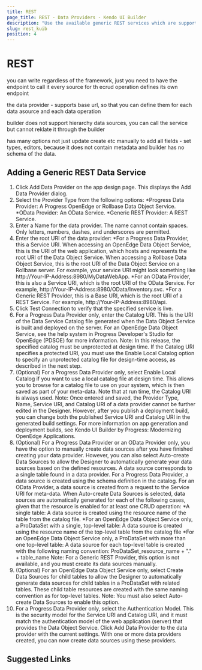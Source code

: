 ```yaml
---
title: REST
page_title: REST - Data Providers - Kendo UI Builder
description: "Use the available generic REST services which are supported by the Kendo UI Builder tool for creating and managing Angular and AngularJS-based web applications."
slug: rest_kuib
position: 4
---
```


# REST

you can write regardless of the framework, just you need to have the endpoint to call it
every source for th ecrud operation defines its own endpoint

the data provider - supports base url, so that you can define them for each data asource and each data operation

builder does not support hierarchy data sources, you can call the service but cannot reklate it through the builder

has many options not just update create etc
manually to add all fields - set types, editors, because it does not contain metadata and builder has no schema of the data.  

## Adding a Generic REST Data Service

1. Click Add Data Provider on the app design page. This displays the Add Data Provider dialog.
2. Select the Provider Type from the following options:
*Progress Data Provider: A Progress OpenEdge or Rollbase Data Object Service.
*OData Provider: An OData Service.
*Generic REST Provider: A REST Service.
3. Enter a Name for the data provider. The name cannot contain spaces. Only letters, numbers, dashes, and underscores are permitted.
4. Enter the root URI of the data provider:
*For a Progress Data Provider, this a Service URI. When accessing an OpenEdge Data Object Service, this is the URI of the web application, which hosts and represents the root URI of the Data Object Service. When accessing a Rollbase Data Object Service, this is the root URI of the Data Object Service on a Rollbase server. For example, your service URI might look something like http://Your-IP-Address:8980/MyDataWebApp.
*For an OData Provider, this is also a Service URI, which is the root URI of the OData Service. For example, http://Your-IP-Address:8980/OData/Inventory.svc.
*For a Generic REST Provider, this is a Base URI, which is the root URI of a REST Service. For example, http://Your-IP-Address:8980/api.
5. Click Test Connection to verify that the specified service is live.
6. For a Progress Data Provider only, enter the Catalog URI. This is the URI of the Data Service Catalog file generated when the Data Object Service is built and deployed on the server. For an OpenEdge Data Object Service, see the help system in Progress Developer's Studio for OpenEdge (PDSOE) for more information.
Note: In this release, the specified catalog must be unprotected at design time. If the Catalog URI specifies a protected URI, you must use the Enable Local Catalog option to specify an unprotected catalog file for design-time access, as described in the next step.
7. (Optional) For a Progress Data Provider only, select Enable Local Catalog if you want to use a local catalog file at design time. This allows you to browse for a catalog file to use on your system, which is then saved as part of your meta-data. Note that at run time, the Catalog URI is always used.
Note: Once entered and saved, the Provider Type, Name, Service URI, and Catalog URI of a data provider cannot be further edited in the Designer. However, after you publish a deployment build, you can change both the published Service URI and Catalog URI in the generated build settings. For more information on app generation and deployment builds, see Kendo UI Builder by Progress: Modernizing OpenEdge Applications.
8. (Optional) For a Progress Data Provider or an OData Provider only, you have the option to manually create data sources after you have finished creating your data provider. However, you can also select Auto-create Data Sources to allow the Designer to automatically generate your data sources based on the defined resources. A data source corresponds to a single table found in a data provider. For a Progress Data Provider, a data source is created using the schema definition in the catalog. For an OData Provider, a data source is created from a request to the Service URI for meta-data. When Auto-create Data Sources is selected, data sources are automatically generated for each of the following cases, given that the resource is enabled for at least one CRUD operation:
*A single table: A data source is created using the resource name of the table from the catalog file.
*For an OpenEdge Data Object Service only, a ProDataSet with a single, top-level table: A data source is created using the resource name of the top-level table from the catalog file
*For an OpenEdge Data Object Service only, a ProDataSet with more than one top-level table: A data source for each top-level table is created with the following naming convention: ProDataSet_resource_name + "." + table_name
Note: For a Generic REST Provider, this option is not available, and you must create its data sources manually.
9. (Optional) For an OpenEdge Data Object Service only, select Create Data Sources for child tables to allow the Designer to automatically generate data sources for child tables in a ProDataSet with related tables. These child table resources are created with the same naming convention as for top-level tables.
Note: You must also select Auto-create Data Sources to enable this option.
10. For a Progress Data Provider only, select the Authentication Model. This is the security model for the Service URI and Catalog URI, and it must match the authentication model of the web application (server) that provides the Data Object Service.
Click Add Data Provider to the data provider with the current settings. With one or more data providers created, you can now create data sources using these providers.


## Suggested Links
